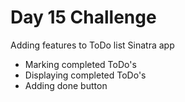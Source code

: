 # Day 15 Challenge

Adding features to ToDo list Sinatra app

* Marking completed ToDo's
* Displaying completed ToDo's
* Adding done button
